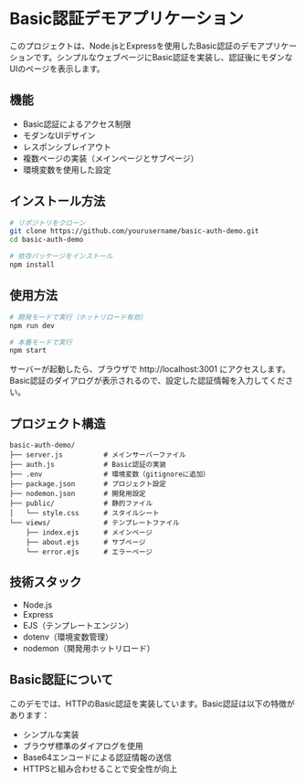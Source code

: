 # Basic認証デモアプリケーション

このプロジェクトは、Node.jsとExpressを使用したBasic認証のデモアプリケーションです。シンプルなウェブページにBasic認証を実装し、認証後にモダンなUIのページを表示します。

## 機能

- Basic認証によるアクセス制限
- モダンなUIデザイン
- レスポンシブレイアウト
- 複数ページの実装（メインページとサブページ）
- 環境変数を使用した設定

## インストール方法

```bash
# リポジトリをクローン
git clone https://github.com/yourusername/basic-auth-demo.git
cd basic-auth-demo

# 依存パッケージをインストール
npm install
```

## 使用方法

```bash
# 開発モードで実行（ホットリロード有効）
npm run dev

# 本番モードで実行
npm start
```

サーバーが起動したら、ブラウザで http://localhost:3001 にアクセスします。
Basic認証のダイアログが表示されるので、設定した認証情報を入力してください。

## プロジェクト構造

```
basic-auth-demo/
├── server.js          # メインサーバーファイル
├── auth.js            # Basic認証の実装
├── .env               # 環境変数（gitignoreに追加）
├── package.json       # プロジェクト設定
├── nodemon.json       # 開発用設定
├── public/            # 静的ファイル
│   └── style.css      # スタイルシート
└── views/             # テンプレートファイル
    ├── index.ejs      # メインページ
    ├── about.ejs      # サブページ
    └── error.ejs      # エラーページ
```

## 技術スタック

- Node.js
- Express
- EJS（テンプレートエンジン）
- dotenv（環境変数管理）
- nodemon（開発用ホットリロード）

## Basic認証について

このデモでは、HTTPのBasic認証を実装しています。Basic認証は以下の特徴があります：

- シンプルな実装
- ブラウザ標準のダイアログを使用
- Base64エンコードによる認証情報の送信
- HTTPSと組み合わせることで安全性が向上

